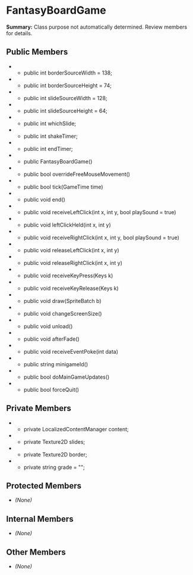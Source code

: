 # FantasyBoardGame

**Summary:** Class purpose not automatically determined. Review members for details.

## Public Members
- - public int borderSourceWidth = 138;
- - public int borderSourceHeight = 74;
- - public int slideSourceWidth = 128;
- - public int slideSourceHeight = 64;
- - public int whichSlide;
- - public int shakeTimer;
- - public int endTimer;
- - public FantasyBoardGame()
- - public bool overrideFreeMouseMovement()
- - public bool tick(GameTime time)
- - public void end()
- - public void receiveLeftClick(int x, int y, bool playSound = true)
- - public void leftClickHeld(int x, int y)
- - public void receiveRightClick(int x, int y, bool playSound = true)
- - public void releaseLeftClick(int x, int y)
- - public void releaseRightClick(int x, int y)
- - public void receiveKeyPress(Keys k)
- - public void receiveKeyRelease(Keys k)
- - public void draw(SpriteBatch b)
- - public void changeScreenSize()
- - public void unload()
- - public void afterFade()
- - public void receiveEventPoke(int data)
- - public string minigameId()
- - public bool doMainGameUpdates()
- - public bool forceQuit()

## Private Members
- - private LocalizedContentManager content;
- - private Texture2D slides;
- - private Texture2D border;
- - private string grade = "";

## Protected Members
- *(None)*

## Internal Members
- *(None)*

## Other Members
- *(None)*
